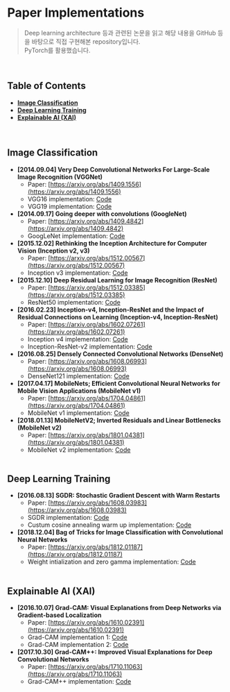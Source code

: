 # Paper Implementations
> Deep learning architecture 등과 관련된 논문을 읽고 해당 내용을 GitHub 등을 바탕으로 직접 구현해본 repository입니다. <br/>
> PyTorch를 활용했습니다.
<br/>

## Table of Contents
* **[Image Classification](#Image-Classification)**
* **[Deep Learning Training](#Deep-Learning-Training)**
* **[Explainable AI (XAI)](#Explainable-AI-(XAI))**
<br/>

## Image Classification
* **[2014.09.04] Very Deep Convolutional Networks For Large-Scale Image Recognition (VGGNet)**
  * Paper: [https://arxiv.org/abs/1409.1556](https://arxiv.org/abs/1409.1556)
  * VGG16 implementation: [Code](https://github.com/kimhoyoung051/paper-implementations/blob/main/image_classification/VGG16.ipynb)
  * VGG19 implementation: [Code](https://github.com/kimhoyoung051/paper-implementations/blob/main/image_classification/VGG19.ipynb)<br/>
* **[2014.09.17] Going deeper with convolutions (GoogleNet)**
  * Paper: [https://arxiv.org/abs/1409.4842](https://arxiv.org/abs/1409.4842)
  * GoogLeNet implementation: [Code](https://github.com/kimhoyoung051/paper-implementations/blob/main/image_classification/GoogLeNet.ipynb)
* **[2015.12.02] Rethinking the Inception Architecture for Computer Vision (Inception v2, v3)**
  * Paper: [https://arxiv.org/abs/1512.00567](https://arxiv.org/abs/1512.00567)
  * Inception v3 implementation: [Code](https://github.com/kimhoyoung051/paper-implementations/blob/main/image_classification/Inception_v3.ipynb)
* **[2015.12.10] Deep Residual Learning for Image Recognition (ResNet)**
  * Paper: [https://arxiv.org/abs/1512.03385](https://arxiv.org/abs/1512.03385)
  * ResNet50 implementation: [Code](https://github.com/kimhoyoung051/paper-implementations/blob/main/image_classification/ResNet50.ipynb)
* **[2016.02.23] Inception-v4, Inception-ResNet and the Impact of Residual Connections on Learning (Inception-v4, Inception-ResNet)**
  * Paper: [https://arxiv.org/abs/1602.07261](https://arxiv.org/abs/1602.07261)
  * Inception v4 implementation: [Code](https://github.com/kimhoyoung051/paper-implementations/blob/main/image_classification/Inception_v4.ipynb)
  * Inception-ResNet-v2 implementation: [Code](https://github.com/kimhoyoung051/paper-implementations/blob/main/image_classification/Inception_ResNet_v2.ipynb)
* **[2016.08.25] Densely Connected Convolutional Networks (DenseNet)**
  * Paper: [https://arxiv.org/abs/1608.06993](https://arxiv.org/abs/1608.06993)
  * DenseNet121 implementation: [Code](https://github.com/kimhoyoung051/paper-implementations/blob/main/image_classification/DenseNet121.ipynb)
* **[2017.04.17] MobileNets; Efficient Convolutional Neural Networks for Mobile Vision Applications (MobileNet v1)**
  * Paper: [https://arxiv.org/abs/1704.04861](https://arxiv.org/abs/1704.04861)
  * MobileNet v1 implementation: [Code](https://github.com/kimhoyoung051/paper-implementations/blob/main/image_classification/MobileNet_v1.ipynb)
* **[2018.01.13] MobileNetV2; Inverted Residuals and Linear Bottlenecks (MobileNet v2)**
  * Paper: [https://arxiv.org/abs/1801.04381](https://arxiv.org/abs/1801.04381)
  * MobileNet v2 implementation: [Code](https://github.com/kimhoyoung051/paper-implementations/blob/main/image_classification/MobileNet_v2.ipynb)
<br/> <br/>

## Deep Learning Training
* **[2016.08.13] SGDR: Stochastic Gradient Descent with Warm Restarts**
  * Paper: [https://arxiv.org/abs/1608.03983](https://arxiv.org/abs/1608.03983)
  * SGDR implementation: [Code](https://github.com/kimhoyoung051/paper-implementations/blob/main/deep_learning_training/sgd_with_warm_restarts.ipynb)
  * Custum cosine annealing warm up implementation: [Code](https://github.com/kimhoyoung051/paper-implementations/blob/main/deep_learning_training/custum_cosine_annealing_warm_restarts.ipynb)
* **[2018.12.04] Bag of Tricks for Image Classification with Convolutional Neural Networks**
  * Paper: [https://arxiv.org/abs/1812.01187](https://arxiv.org/abs/1812.01187)
  * Weight intialization and zero gamma implementation: [Code](https://github.com/kimhoyoung051/paper-implementations/blob/main/deep_learning_training/weight_initialization_zero_gamma.ipynb)
<br/> <br/>

## Explainable AI (XAI)
* **[2016.10.07] Grad-CAM: Visual Explanations from Deep Networks via Gradient-based Localization**
  * Paper: [https://arxiv.org/abs/1610.02391](https://arxiv.org/abs/1610.02391)
  * Grad-CAM implementation 1: [Code](https://github.com/kimhoyoung051/paper-implementations/blob/main/explainable_ai/grad_cam_1.ipynb)
  * Grad-CAM implementation 2: [Code](https://github.com/kimhoyoung051/paper-implementations/blob/main/explainable_ai/grad_cam_2.ipynb)
* **[2017.10.30] Grad-CAM++: Improved Visual Explanations for Deep Convolutional Networks**
  * Paper: [https://arxiv.org/abs/1710.11063](https://arxiv.org/abs/1710.11063)
  * Grad-CAM++ implementation: [Code](https://github.com/kimhoyoung051/paper-implementations/blob/main/explainable_ai/grad_cam_plusplus.ipynb)
  
